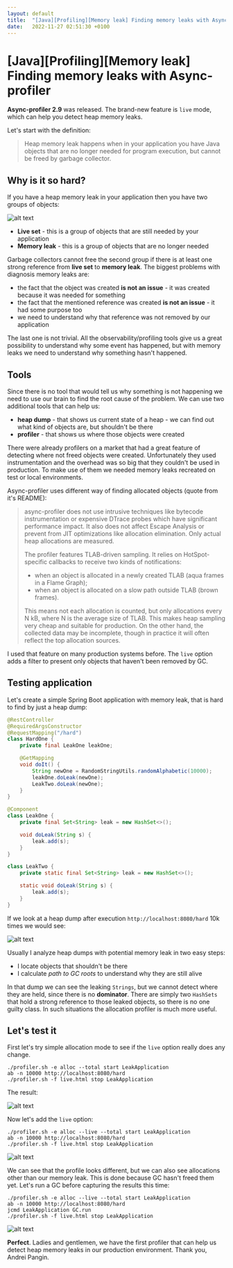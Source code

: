 ```yaml
---
layout: default
title:  "[Java][Profiling][Memory leak] Finding memory leaks with Async-profiler"
date:   2022-11-27 02:51:30 +0100
---
```


# [Java][Profiling][Memory leak] Finding memory leaks with Async-profiler

**Async-profiler 2.9** was released. The brand-new feature is ```live``` mode, which can help you detect
heap memory leaks.

Let's start with the definition:

> Heap memory leak happens when in your application you have Java objects that are no longer needed for
> program execution, but cannot be freed by garbage collector.

## Why is it so hard?

If you have a heap memory leak in your application then you have two groups of objects:

![alt text](/assets/async-live/leak-1.png "leak")

* **Live set** - this is a group of objects that are still needed by your application
* **Memory leak** - this is a group of objects that are no longer needed

Garbage collectors cannot free the second group if there is at least one strong reference from **live set** to **memory
leak**. The biggest problems with diagnosis memory leaks are:

* the fact that the object was created **is not an issue** - it was created because it was needed for something
* the fact that the mentioned reference was created **is not an issue** - it had some purpose too
* we need to understand why that reference was not removed by our application

The last one is not trivial. All the observability/profiling tools give us a great possibility to understand why
some event has happened, but with memory leaks we need to understand why something hasn't happened.

## Tools

Since there is no tool that would tell us why something is not happening we need to use our brain to find the
root cause of the problem. We can use two additional tools that can help us:

* **heap dump** - that shows us current state of a heap - we can find out what kind of objects are, but shouldn't be
  there
* **profiler** - that shows us where those objects were created

There were already profilers on a market that had a great feature of detecting where not freed objects were created.
Unfortunately they used instrumentation and the overhead was so big that they couldn't be used in production. To
make use of them we needed memory leaks recreated on test or local environments.

Async-profiler uses different way of finding allocated objects (quote from it's README):

> async-profiler does not use intrusive techniques like bytecode instrumentation or expensive DTrace probes which have
> significant performance impact. It also does not affect Escape Analysis or prevent from JIT optimizations like
> allocation elimination. Only actual heap allocations are measured.
>
> The profiler features TLAB-driven sampling. It relies on HotSpot-specific callbacks to receive two kinds of
> notifications:
>
> * when an object is allocated in a newly created TLAB (aqua frames in a Flame Graph);
> * when an object is allocated on a slow path outside TLAB (brown frames).
>
> This means not each allocation is counted, but only allocations every N kB, where N is the average size of TLAB. This
> makes heap sampling very cheap and suitable for production. On the other hand, the collected data may be incomplete,
> though in practice it will often reflect the top allocation sources.

I used that feature on many production systems before. The ```live``` option adds a filter to present only objects
that haven't been removed by GC.

## Testing application

Let's create a simple Spring Boot application with memory leak, that is hard to find by just a heap dump:

```java
@RestController
@RequiredArgsConstructor
@RequestMapping("/hard")
class HardOne {
    private final LeakOne leakOne;

    @GetMapping
    void doIt() {
        String newOne = RandomStringUtils.randomAlphabetic(10000);
        leakOne.doLeak(newOne);
        LeakTwo.doLeak(newOne);
    }
}
```

```java
@Component
class LeakOne {
    private final Set<String> leak = new HashSet<>();

    void doLeak(String s) {
        leak.add(s);
    }
}
```

```java
class LeakTwo {
    private static final Set<String> leak = new HashSet<>();

    static void doLeak(String s) {
        leak.add(s);
    }
}
```

If we look at a heap dump after execution ```http://localhost:8080/hard``` 10k times we would see:

![alt text](/assets/async-live/leak-2.png "leak")

Usually I analyze heap dumps with potential memory leak in two easy steps:

* I locate objects that shouldn't be there
* I calculate _path to GC roots_ to understand why they are still alive

In that dump we can see the leaking ```Strings```, but we cannot detect where they are held, since there is no
**dominator**. There are simply two ```HashSets``` that hold a strong reference to those leaked objects, so there is
no one guilty class. In such situations the allocation profiler is much more useful.

## Let's test it

First let's try simple allocation mode to see if the ```live``` option really does any change.

```shell
./profiler.sh -e alloc --total start LeakApplication
ab -n 10000 http://localhost:8080/hard 
./profiler.sh -f live.html stop LeakApplication
```

The result:

![alt text](/assets/async-live/leak-3.png "leak")

Now let's add the ```live``` option:

```shell
./profiler.sh -e alloc --live --total start LeakApplication
ab -n 10000 http://localhost:8080/hard 
./profiler.sh -f live.html stop LeakApplication
```

![alt text](/assets/async-live/leak-4.png "leak")

We can see that the profile looks different, but we can also see allocations other than our memory leak. This is
done because GC hasn't freed them yet. Let's run a GC before capturing the results this time:

```shell
./profiler.sh -e alloc --live --total start LeakApplication
ab -n 10000 http://localhost:8080/hard 
jcmd LeakApplication GC.run
./profiler.sh -f live.html stop LeakApplication
```

![alt text](/assets/async-live/leak-5.png "leak")

**Perfect**. Ladies and gentlemen, we have the first profiler that can help us detect heap memory leaks in our
production environment. Thank you, Andrei Pangin. 